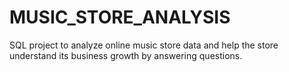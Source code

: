 # MUSIC_STORE_ANALYSIS
SQL project to analyze online music store data and help the store understand its business growth by answering questions.
